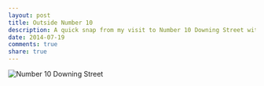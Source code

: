 ```yaml
---
layout: post
title: Outside Number 10
description: A quick snap from my visit to Number 10 Downing Street with Mark Sutton
date: 2014-07-19
comments: true
share: true
---
```


![Number 10 Downing Street](http://images.grdnr.io/2013/12/number10pic1.png)
